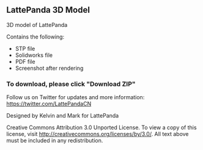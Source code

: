LattePanda 3D Model
----------------

3D model of LattePanda

Contains the following:
- STP file
- Solidworks file
- PDF file
- Screenshot after rendering

### To download, please click "Download ZIP"

Follow us on Twitter for updates and more information: https://twitter.com/LattePandaCN

Designed by Kelvin and Mark for LattePanda

Creative Commons Attribution 3.0 Unported License. 
To view a copy of this license, visit http://creativecommons.org/licenses/by/3.0/. All text above must be included in any redistribution.
